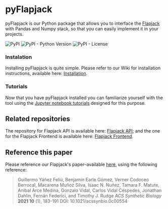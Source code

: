 # pyFlapjack

pyFlapjack is our Python package that allows you to interface the [Flapjack](http://flapjack.rudge-lab.org) with Pandas and Numpy stack, so that you can easily implement it in your projects.

![PyPI](https://img.shields.io/pypi/v/pyflapjack)
![PyPI - Python Version](https://img.shields.io/pypi/pyversions/pyflapjack)
![PyPI - License](https://img.shields.io/pypi/l/pyflapjack)

### Instalation

Installing pyFlapjack is quite simple. Please refer to our Wiki for installation instructions, available here: [Installation](https://github.com/RudgeLab/pyFlapjack/wiki/Installation).

### Tutorials

Now that you have pyFlapjack installed you can familiarize yourself with the tool using the [Jupyter notebook tutorials](https://github.com/RudgeLab/pyFlapjack/tree/master/notebooks) designed for this purpose.

## Related repositories

The repository for Flapjack API is available here: [Flapjack API](https://github.com/RudgeLab/flapjack_api); and the one for the Flapjack Frontend is available here: [Flapjack Frontend](https://github.com/RudgeLab/flapjack_frontend).

## Reference this paper

Please reference our Flapjack's paper–available [here](https://pubs.acs.org/doi/10.1021/acssynbio.0c00554), using the following reference:
> Guillermo Yáñez Feliú, Benjamín Earle Gómez, Verner Codoceo Berrocal, Macarena Muñoz Silva, Isaac N. Nuñez, Tamara F. Matute, Anibal Arce Medina, Gonzalo Vidal, Carlos Vidal Céspedes, Jonathan Dahlin, Fernán Federici, and Timothy J. Rudge
_ACS Synthetic Biology_ **2021 10** (1), 183-191
DOI: 10.1021/acssynbio.0c00554
